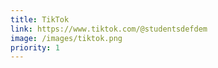 ```yaml
---
title: TikTok
link: https://www.tiktok.com/@studentsdefdem
image: /images/tiktok.png
priority: 1
---
```

